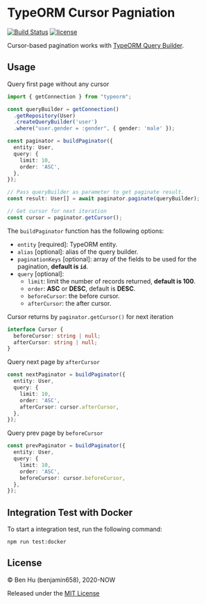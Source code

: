 # TypeORM Cursor Pagniation

[![Build Status](https://travis-ci.com/benjamin658/typeorm-cursor-pagination.svg?branch=master)](https://travis-ci.com/benjamin658/typeorm-cursor-pagination)
[![license](https://img.shields.io/github/license/benjamin658/typeorm-cursor-pagination)](https://github.com/benjamin658/typeorm-cursor-pagination/blob/master/License)

Cursor-based pagination works with [TypeORM Query Builder](https://typeorm.io/#/select-query-builder).

## Usage

Query first page without any cursor

```typescript
import { getConnection } from "typeorm";

const queryBuilder = getConnection()
  .getRepository(User)
  .createQueryBuilder('user')
  .where("user.gender = :gender", { gender: 'male' });

const paginator = buildPaginator({
  entity: User,
  query: {
    limit: 10,
    order: 'ASC',
  },
});

// Pass queryBuilder as parameter to get paginate result.
const result: User[] = await paginator.paginate(queryBuilder);

// Get cursor for next iteration
const cursor = paginator.getCursor();
```

The `buildPaginator` function has the following options:

* `entity` [required]: TypeORM entity.
* `alias` [optional]: alias of the query builder.
* `paginationKeys` [optional]: array of the fields to be used for the pagination, **default is `id`**.
* `query` [optional]:
  * `limit`: limit the number of records returned, **default is 100**.
  * `order`: **ASC** or **DESC**, default is **DESC**.
  * `beforeCursor`: the before cursor.
  * `afterCursor`: the after cursor.

Cursor returns by `paginator.getCursor()` for next iteration

```typescript
interface Cursor {
  beforeCursor: string | null;
  afterCursor: string | null;
}
```

Query next page by `afterCursor`

```typescript
const nextPaginator = buildPaginator({
  entity: User,
  query: {
    limit: 10,
    order: 'ASC',
    afterCursor: cursor.afterCursor,
  },
});
```

Query prev page by `beforeCursor`

```typescript
const prevPaginator = buildPaginator({
  entity: User,
  query: {
    limit: 10,
    order: 'ASC',
    beforeCursor: cursor.beforeCursor,
  },
});
```

## Integration Test with Docker

To start a integration test, run the following command:  

`npm run test:docker`

## License

© Ben Hu (benjamin658), 2020-NOW

Released under the [MIT License](https://github.com/benjamin658/typeorm-cursor-pagination/blob/master/LICENSE)
